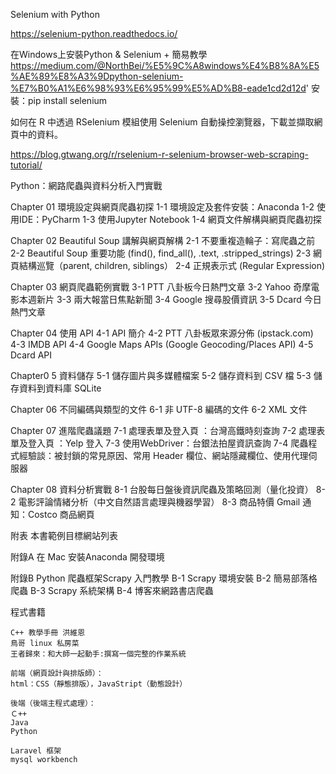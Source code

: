 Selenium with Python


https://selenium-python.readthedocs.io/

在Windows上安裝Python & Selenium + 簡易教學
https://medium.com/@NorthBei/%E5%9C%A8windows%E4%B8%8A%E5%AE%89%E8%A3%9Dpython-selenium-%E7%B0%A1%E6%98%93%E6%95%99%E5%AD%B8-eade1cd2d12d'
安裝：pip install selenium


如何在 R 中透過 RSelenium 模組使用 Selenium 自動操控瀏覽器，下載並擷取網頁中的資料。

https://blog.gtwang.org/r/rselenium-r-selenium-browser-web-scraping-tutorial/

Python：網路爬蟲與資料分析入門實戰

Chapter 01 環境設定與網頁爬蟲初探
1-1 環境設定及套件安裝：Anaconda
1-2 使用IDE：PyCharm
1-3 使用Jupyter Notebook
1-4 網頁文件解構與網頁爬蟲初探

Chapter 02 Beautiful Soup 講解與網頁解構
2-1 不要重複造輪子：寫爬蟲之前
2-2 Beautiful Soup 重要功能 (find(), find_all(), .text, .stripped_strings)
2-3 網頁結構巡覽（parent, children, siblings）
2-4 正規表示式 (Regular Expression)

Chapter 03 網頁爬蟲範例實戰
3-1 PTT 八卦板今日熱門文章
3-2 Yahoo 奇摩電影本週新片
3-3 兩大報當日焦點新聞
3-4 Google 搜尋股價資訊
3-5 Dcard 今日熱門文章

Chapter 04 使用 API
4-1 API 簡介
4-2 PTT 八卦板眾來源分佈 (ipstack.com)
4-3 IMDB API
4-4 Google Maps APIs (Google Geocoding/Places API)
4-5 Dcard API

Chapter0 5 資料儲存
5-1 儲存圖片與多媒體檔案
5-2 儲存資料到 CSV 檔
5-3 儲存資料到資料庫 SQLite

Chapter 06 不同編碼與類型的文件
6-1 非 UTF-8 編碼的文件
6-2 XML 文件

Chapter 07 進階爬蟲議題
7-1 處理表單及登入頁 ：台灣高鐵時刻查詢
7-2 處理表單及登入頁 ：Yelp 登入
7-3 使用WebDriver：台銀法拍屋資訊查詢
7-4 爬蟲程式經驗談：被封鎖的常見原因、常用 Header 欄位、網站隱藏欄位、使用代理伺服器

Chapter 08 資料分析實戰
8-1 台股每日盤後資訊爬蟲及策略回測（量化投資）
8-2 電影評論情緒分析（中文自然語言處理與機器學習）
8-3 商品特價 Gmail 通知：Costco 商品網頁

附表 本書範例目標網站列表

附錄A 在 Mac 安裝Anaconda 開發環境

附錄B Python 爬蟲框架Scrapy 入門教學
B-1 Scrapy 環境安裝
B-2 簡易部落格爬蟲
B-3 Scrapy 系統架構
B-4 博客來網路書店爬蟲



程式書籍
~~~
C++ 教學手冊 洪維恩
鳥哥 linux 私房菜
王者歸來：和大師一起動手:撰寫一個完整的作業系統

前端（網頁設計與排版師）：
html：CSS（靜態排版），JavaStript（動態設計）

後端（後端主程式處理）：
Ｃ++
Java
Python

Laravel 框架
mysql workbench
~~~
